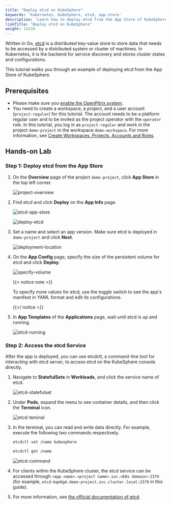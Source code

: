 ```yaml
---
title: "Deploy etcd on KubeSphere"
keywords: 'Kubernetes, KubeSphere, etcd, app-store'
description: 'Learn how to deploy etcd from the App Store of KubeSphere and access its service.'
linkTitle: "Deploy etcd on KubeSphere"
weight: 14210
---
```


Written in Go, [etcd](https://etcd.io/) is a distributed key-value store to store data that needs to be accessed by a distributed system or cluster of machines. In Kubernetes, it is the backend for service discovery and stores cluster states and configurations.

This tutorial walks you through an example of deploying etcd from the App Store of KubeSphere.

## Prerequisites

- Please make sure you [enable the OpenPitrix system](https://kubesphere.io/docs/pluggable-components/app-store/).
- You need to create a workspace, a project, and a user account (`project-regular`) for this tutorial. The account needs to be a platform regular user and to be invited as the project operator with the `operator` role. In this tutorial, you log in as `project-regular` and work in the project `demo-project` in the workspace `demo-workspace`. For more information, see [Create Workspaces, Projects, Accounts and Roles](../../../quick-start/create-workspace-and-project/).

## Hands-on Lab

### Step 1: Deploy etcd from the App Store

1. On the **Overview** page of the project `demo-project`, click **App Store** in the top left corner.

   ![project-overview](/images/docs/appstore/built-in-apps/etcd-app/project-overview.jpg)

2. Find etcd and click **Deploy** on the **App Info** page.

   ![etcd-app-store](/images/docs/appstore/built-in-apps/etcd-app/etcd-app-store.jpg)

   ![deploy-etcd](/images/docs/appstore/built-in-apps/etcd-app/deploy-etcd.jpg)

3. Set a name and select an app version. Make sure etcd is deployed in `demo-project` and click **Next**.

   ![deployment-location](/images/docs/appstore/built-in-apps/etcd-app/deployment-location.jpg)

4. On the **App Config** page, specify the size of the persistent volume for etcd and click **Deploy**.

   ![specify-volume](/images/docs/appstore/built-in-apps/etcd-app/specify-volume.jpg)

   {{< notice note >}}

   To specify more values for etcd, use the toggle switch to see the app's manifest in YAML format and edit its configurations.

   {{</ notice >}} 

5. In **App Templates** of the **Applications** page, wait until etcd is up and running.

   ![etcd-running](/images/docs/appstore/built-in-apps/etcd-app/etcd-running.jpg)

### Step 2: Access the etcd Service

After the app is deployed, you can use etcdctl, a command-line tool for interacting with etcd server, to access etcd on the KubeSphere console directly.

1. Navigate to **StatefulSets** in **Workloads**, and click the service name of etcd.

   ![etcd-statefulset](/images/docs/appstore/built-in-apps/etcd-app/etcd-statefulset.jpg)

2. Under **Pods**, expand the menu to see container details, and then click the **Terminal** icon.

   ![etcd-teminal](/images/docs/appstore/built-in-apps/etcd-app/etcd-teminal.jpg)

3. In the terminal, you can read and write data directly. For example, execute the following two commands respectively.

   ```bash
   etcdctl set /name kubesphere
   ```

   ```bash
   etcdctl get /name
   ```

   ![etcd-command](/images/docs/appstore/built-in-apps/etcd-app/etcd-command.jpg)

4. For clients within the KubeSphere cluster, the etcd service can be accessed through `<app name>.<project name>.svc.<K8s domain>:2379` (for example, `etcd-bqe0g4.demo-project.svc.cluster.local:2379` in this guide).

5. For more information, see [the official documentation of etcd](https://etcd.io/docs/v3.4.0/).